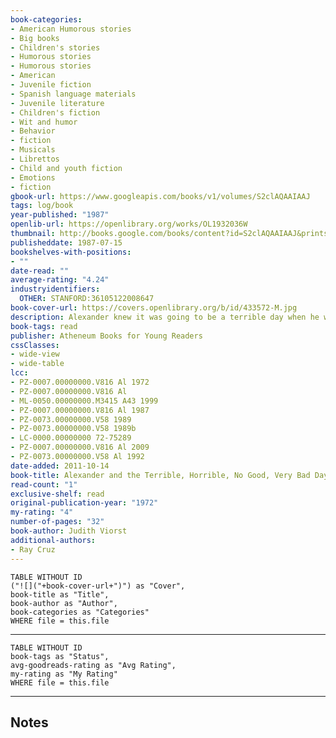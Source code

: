 ```yaml
---
book-categories:
- American Humorous stories
- Big books
- Children's stories
- Humorous stories
- Humorous stories
- American
- Juvenile fiction
- Spanish language materials
- Juvenile literature
- Children's fiction
- Wit and humor
- Behavior
- fiction
- Musicals
- Librettos
- Child and youth fiction
- Emotions
- fiction
gbook-url: https://www.googleapis.com/books/v1/volumes/S2clAQAAIAAJ
tags: log/book
year-published: "1987"
openlib-url: https://openlibrary.org/works/OL1932036W
thumbnail: http://books.google.com/books/content?id=S2clAQAAIAAJ&printsec=frontcover&img=1&zoom=1&source=gbs_api
publisheddate: 1987-07-15
bookshelves-with-positions:
- ""
date-read: ""
average-rating: "4.24"
industryidentifiers:
  OTHER: STANFORD:36105122008647
book-cover-url: https://covers.openlibrary.org/b/id/433572-M.jpg
description: Alexander knew it was going to be a terrible day when he woke up with gum in this hair. And it got worse... His best friend deserted him. There was no dessert in his lunch bag. And, on top of all that, there were lima beans for dinner and kissing on TV! This handsome new edition of Judith Viorst's classic picture book is sure to charm readers of all ages.
book-tags: read
publisher: Atheneum Books for Young Readers
cssClasses:
- wide-view
- wide-table
lcc:
- PZ-0007.00000000.V816 Al 1972
- PZ-0007.00000000.V816 Al
- ML-0050.00000000.M3415 A43 1999
- PZ-0007.00000000.V816 Al 1987
- PZ-0073.00000000.V58 1989
- PZ-0073.00000000.V58 1989b
- LC-0000.00000000 72-75289
- PZ-0007.00000000.V816 Al 2009
- PZ-0073.00000000.V58 Al 1992
date-added: 2011-10-14
book-title: Alexander and the Terrible, Horrible, No Good, Very Bad Day
read-count: "1"
exclusive-shelf: read
original-publication-year: "1972"
my-rating: "4"
number-of-pages: "32"
book-author: Judith Viorst
additional-authors:
- Ray Cruz
---
```


```dataview
TABLE WITHOUT ID
("![]("+book-cover-url+")") as "Cover",
book-title as "Title",
book-author as "Author",
book-categories as "Categories"
WHERE file = this.file
```
---
```dataview
TABLE WITHOUT ID
book-tags as "Status",
avg-goodreads-rating as "Avg Rating",
my-rating as "My Rating"
WHERE file = this.file
```
---
## Notes


